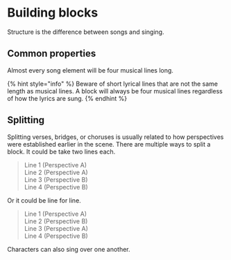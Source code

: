 # Building blocks

Structure is the difference between songs and singing.

## Common properties

Almost every song element will be four musical lines long.

{% hint style="info" %}
Beware of short lyrical lines that are not the same length as musical lines. A block will always be four musical lines regardless of how the lyrics are sung.
{% endhint %}

## Splitting

Splitting verses, bridges, or choruses is usually related to how perspectives were established earlier in the scene. There are multiple ways to split a block. It could be take two lines each.

> Line 1 \(Perspective A\)  
> Line 2 \(Perspective A\)  
> Line 3 \(Perspective B\)  
> Line 4 \(Perspective B\)

Or it could be line for line.

> Line 1 \(Perspective A\)  
> Line 2 \(Perspective B\)  
> Line 3 \(Perspective A\)  
> Line 4 \(Perspective B\)

Characters can also sing over one another.

